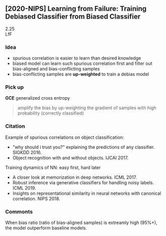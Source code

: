 ## \[2020-NIPS\] Learning from Failure: Training Debiased Classifier from Biased Classifier
2.25  
LfF
### Idea
- spurious correlation is easier to learn than desired knowledge
- biased model can learn such spurious correlation first and filter out bias-aligned and bias-conflicting samples 
- bias-conflicting samples are **up-weighted** to train a debias model

### Pick up
**GCE** generalized cross entropy
> amplify the bias by up-weighting the gradient of samples with high probability (correctly classified)

### Citation
Example of spurious correlations on object classification:
- "why should i trust you?" explaining the predictions of any classifier. SIGKDD 2016.
- Object recognition with and without objects. IJCAI 2017.

Training dynamics of NN: easy first, hard later
- A closer look at memorization in deep networks. ICML 2017.
- Robust inference via generative classifiers for handling noisy labels. ICML 2019.
- Insights on representational similarity in neural networks
with canonical correlation. NIPS 2018.

### Commonts
When bias ratio (ratio of bias-aligned samples) is extreamly high (95%+), the model outperform baseline models.
